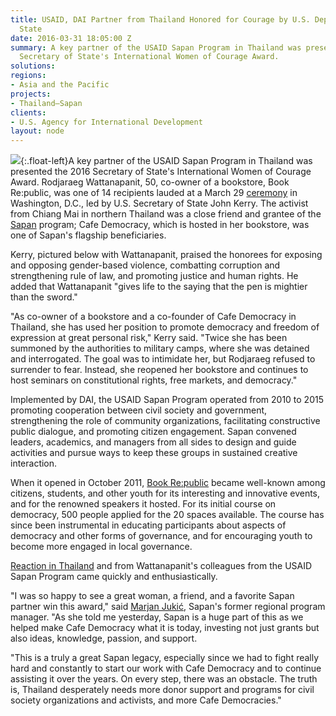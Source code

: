 ```yaml
---
title: USAID, DAI Partner from Thailand Honored for Courage by U.S. Department of
  State
date: 2016-03-31 18:05:00 Z
summary: A key partner of the USAID Sapan Program in Thailand was presented the 2016
  Secretary of State's International Women of Courage Award.
solutions: 
regions:
- Asia and the Pacific
projects:
- Thailand—Sapan
clients:
- U.S. Agency for International Development
layout: node
---
```


![][3]{:.float-left}A key partner of the USAID Sapan Program in Thailand was presented the 2016 Secretary of State's International Women of Courage Award. Rodjaraeg Wattanapanit, 50, co-owner of a bookstore, Book Re:public, was one of 14 recipients lauded at a March 29 [ceremony][1] in Washington, D.C., led by U.S. Secretary of State John Kerry. The activist from Chiang Mai in northern Thailand was a close friend and grantee of the [Sapan][2] program; Cafe Democracy, which is hosted in her bookstore, was one of Sapan's flagship beneficiaries.

Kerry, pictured below with Wattanapanit, praised the honorees for exposing and opposing gender-based violence, combatting corruption and strengthening rule of law, and promoting justice and human rights. He added that Wattanapanit "gives life to the saying that the pen is mightier than the sword."

"As co-owner of a bookstore and a co-founder of Cafe Democracy in Thailand, she has used her position to promote democracy and freedom of expression at great personal risk," Kerry said. "Twice she has been summoned by the authorities to military camps, where she was detained and interrogated. The goal was to intimidate her, but Rodjaraeg refused to surrender to fear. Instead, she reopened her bookstore and continues to host seminars on constitutional rights, free markets, and democracy."

Implemented by DAI, the USAID Sapan Program operated from 2010 to 2015 promoting cooperation between civil society and government, strengthening the role of community organizations, facilitating constructive public dialogue, and promoting citizen engagement. Sapan convened leaders, academics, and managers from all sides to design and guide activities and pursue ways to keep these groups in sustained creative interaction.

When it opened in October 2011, [Book Re:public][4] became well-known among citizens, students, and other youth for its interesting and innovative events, and for the renowned speakers it hosted. For its initial course on democracy, 500 people applied for the 20 spaces available. The course has since been instrumental in educating participants about aspects of democracy and other forms of governance, and for encouraging youth to become more engaged in local governance.

[Reaction in Thailand][5] and from Wattanapanit's colleagues from the USAID Sapan Program came quickly and enthusiastically.

"I was so happy to see a great woman, a friend, and a favorite Sapan partner win this award," said [Marjan Jukić][6], Sapan's former regional program manager. "As she told me yesterday, Sapan is a huge part of this as we helped make Cafe Democracy what it is today, investing not just grants but also ideas, knowledge, passion, and support.

"This is a truly a great Sapan legacy, especially since we had to fight really hard and constantly to start our work with Cafe Democracy and to continue assisting it over the years. On every step, there was an obstacle. The truth is, Thailand desperately needs more donor support and programs for civil society organizations and activists, and more Cafe Democracies."

[1]: http://www.state.gov/secretary/remarks/2016/03/255272.htm
[2]: /our-work/projects/thailand-sapan
[3]: /assets/images/news/DAI-News-pic----Sapan-Kerry.jpg
[4]: https://www.facebook.com/BookRepublicChiangMai/
[5]: http://www.bangkokpost.com/news/general/914997/chiang-mai-activist-wins-us-courage-award
[6]: http://dai-global-developments.com/articles/measuring-the-effectiveness-of-government-in-thailands-provinces/
